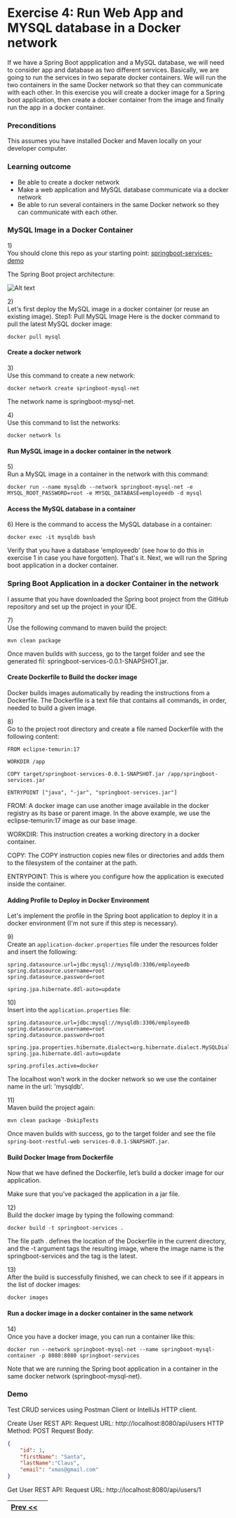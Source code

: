 # Exercise 4: Run Web App and MYSQL database in a Docker network

If we have a Spring Boot appplication and a MySQL database, we will need to consider app and database as two different services. 
Basically, we are going to run the services in two separate docker containers. 
We will run the two containers in the same Docker network so that they can communicate with each other. 
In this exercise you will create a docker image for a Spring boot application, 
then create a docker container from the image and finally run the app in a docker container.

### Preconditions

This assumes you have installed Docker and Maven locally on your developer computer.

### Learning outcome

* Be able to create a docker network
* Make a web application and MySQL database communicate via a docker network
* Be able to run several containers in the same Docker network so they can communicate with each other. 
 

### MySQL Image in a Docker Container

1\)  
You should clone this repo as your starting point: [springboot-services-demo](https://github.com/Tine-m/spring-services-demo)
 
 The Spring Boot project architecture: 

![Alt text](SpringBoot-architecture.png)

2\)  
Let's first deploy the MySQL image in a docker container (or reuse an existing image).
Step1: Pull MySQL Image
Here is the docker command to pull the latest MySQL docker image:

```docker
docker pull mysql
```


#### Create a docker network

3\)  
Use this command to create a new network:

```docker
docker network create springboot-mysql-net
```

The network name is springboot-mysql-net.


4\)  
Use this command to list the networks:
```docker
docker network ls
```

#### Run MySQL image in a docker container in the network

5\)  
Run a MySQL image in a container in the network with this command:

```docker
docker run --name mysqldb --network springboot-mysql-net -e MYSQL_ROOT_PASSWORD=root -e MYSQL_DATABASE=employeedb -d mysql
```


#### Access the MySQL database in a container

6\) 
Here is the command to access the MySQL database in a container:

```docker
docker exec -it mysqldb bash
```

Verify that you have a database 'employeedb' (see how to do this in exercise 1 in case you have forgotten).
That's it. Next, we will run the Spring boot application in a docker container.

### Spring Boot Application in a docker Container in the network

I assume that you have downloaded the Spring boot project from the GitHub repository and set up the project in your IDE.

7\)  
Use the following command to maven build the project:

```maven
mvn clean package
```
Once maven builds with success, go to the target folder and see the generated fil:
springboot-services-0.0.1-SNAPSHOT.jar.

#### Create Dockerfile to Build the docker image
Docker builds images automatically by reading the instructions from a Dockerfile. The Dockerfile is a text file that contains all commands, in order, needed to build a given image. 

8\)  
Go to the project root directory and create a file named Dockerfile with the following content:


```docker
FROM eclipse-temurin:17

WORKDIR /app

COPY target/springboot-services-0.0.1-SNAPSHOT.jar /app/springboot-services.jar

ENTRYPOINT ["java", "-jar", "springboot-services.jar"]
```

FROM: A docker image can use another image available in the docker registry as its base or parent image. In the above example, we use the eclipse-temurin:17 image as our base image.

WORKDIR: This instruction creates a working directory in a docker container.

COPY: The COPY instruction copies new files or directories and adds them to the filesystem of the container at the path.

ENTRYPOINT: This is where you configure how the application is executed inside the container.

#### Adding Profile to Deploy in Docker Environment
Let's implement the profile in the Spring boot application to deploy it in a docker environment (I'm not sure if this step is necessary).

9\)  
Create an `application-docker.properties` file under the resources folder and insert the following:

```docker
spring.datasource.url=jdbc:mysql://mysqldb:3306/employeedb
spring.datasource.username=root
spring.datasource.password=root

spring.jpa.hibernate.ddl-auto=update
```

10\)  
Insert into the `application.properties` file:

```docker
spring.datasource.url=jdbc:mysql://mysqldb:3306/employeedb
spring.datasource.username=root
spring.datasource.password=root

spring.jpa.properties.hibernate.dialect=org.hibernate.dialect.MySQLDialect
spring.jpa.hibernate.ddl-auto=update

spring.profiles.active=docker
```

The localhost won't work in the docker network so we use the container name in the url: 'mysqldb'.

11\)  
Maven build the project again:

```maven
mvn clean package -DskipTests
```

Once maven builds with success, go to the target folder and see the file
`spring-boot-restful-web services-0.0.1-SNAPSHOT.jar`.


#### Build Docker Image from Dockerfile

Now that we have defined the Dockerfile, let’s build a docker image for our application.

Make sure that you’ve packaged the application in a jar file. 

12\)  
Build the docker image by typing the following command:

```docker
docker build -t springboot-services .
```

The file path . defines the location of the Dockerfile in the current directory, and the -t argument tags the resulting image, where the image name is the springboot-services and the tag is the latest.

13\)  
After the build is successfully finished, we can check to see if it appears in the list of docker images:

```docker
docker images
```

#### Run a docker image in a docker container in the same network

14\)  
Once you have a docker image, you can run a container like this:


```docker
docker run --network springboot-mysql-net --name springboot-mysql-container -p 8080:8080 springboot-services
```

Note that we are running the Spring boot application in a container in the same docker network (springboot-mysql-net).

### Demo

Test CRUD services using Postman Client or IntelliJs HTTP client.

Create User REST API:
Request URL: http://localhost:8080/api/users
HTTP Method: POST
Request Body:

```json
{
    "id": 1,
    "firstName": "Santa",
    "lastName":"Claus",
    "email": "xmas@gmail.com"
}
```

Get User REST API:
Request URL: http://localhost:8080/api/users/1

| [Prev <<](./DockerVolumeCompose.md) |   | 
|:------:|:------:|

